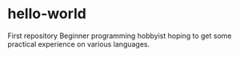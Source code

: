 # hello-world
First repository
Beginner programming hobbyist hoping to get some practical experience on various languages.
